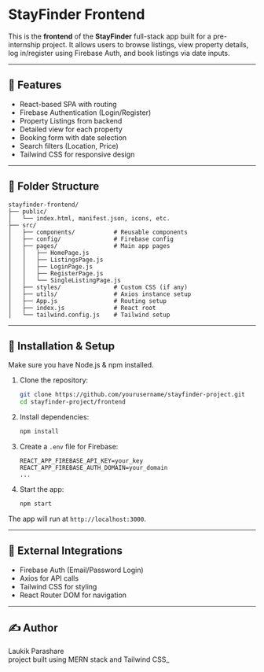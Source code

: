 
# StayFinder Frontend

This is the **frontend** of the **StayFinder** full-stack app built for a pre-internship project. It allows users to browse listings, view property details, log in/register using Firebase Auth, and book listings via date inputs.

---

## 🚀 Features

- React-based SPA with routing
- Firebase Authentication (Login/Register)
- Property Listings from backend
- Detailed view for each property
- Booking form with date selection
- Search filters (Location, Price)
- Tailwind CSS for responsive design

---

## 📁 Folder Structure

```
stayfinder-frontend/
├── public/
│   └── index.html, manifest.json, icons, etc.
├── src/
│   ├── components/           # Reusable components
│   ├── config/               # Firebase config
│   ├── pages/                # Main app pages
│   │   ├── HomePage.js
│   │   ├── ListingsPage.js
│   │   ├── LoginPage.js
│   │   ├── RegisterPage.js
│   │   └── SingleListingPage.js
│   ├── styles/               # Custom CSS (if any)
│   ├── utils/                # Axios instance setup
│   ├── App.js                # Routing setup
│   ├── index.js              # React root
│   └── tailwind.config.js    # Tailwind setup
```

---

## 🔧 Installation & Setup

Make sure you have Node.js & npm installed.

1. Clone the repository:
   ```bash
   git clone https://github.com/yourusername/stayfinder-project.git
   cd stayfinder-project/frontend
   ```

2. Install dependencies:
   ```bash
   npm install
   ```

3. Create a `.env` file for Firebase:
   ```env
   REACT_APP_FIREBASE_API_KEY=your_key
   REACT_APP_FIREBASE_AUTH_DOMAIN=your_domain
   ...
   ```

4. Start the app:
   ```bash
   npm start
   ```

The app will run at `http://localhost:3000`.

---

## 🔌 External Integrations

- Firebase Auth (Email/Password Login)
- Axios for API calls
- Tailwind CSS for styling
- React Router DOM for navigation

---

## ✍️ Author

 Laukik Parashare  
 project built using MERN stack and Tailwind CSS_
